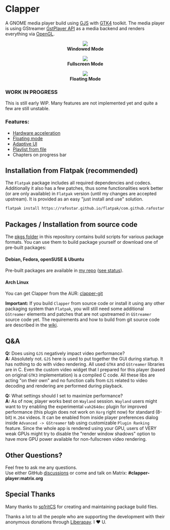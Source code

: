 # Clapper
A GNOME media player build using [GJS](https://gitlab.gnome.org/GNOME/gjs) with [GTK4](https://www.gtk.org) toolkit. The media player is using GStreamer [GstPlayer API](https://gstreamer.freedesktop.org/documentation/player/gstplayer) as a media backend and renders everything via [OpenGL](https://www.opengl.org).

<p align="center">
<img src="https://github.com/Rafostar/clapper/raw/master/media/screenshot-windowed-mode.png"><br>
  <b>Windowed Mode</b>
</p>

<p align="center">
<img src="https://github.com/Rafostar/clapper/raw/master/media/screenshot-fullscreen-mode.png"><br>
  <b>Fullscreen Mode</b>
</p>

<p align="center">
<img src="https://github.com/Rafostar/clapper/raw/master/media/screenshot-floating-mode.png"><br>
  <b>Floating Mode</b>
</p>

### WORK IN PROGRESS
This is still early WIP. Many features are not implemented yet and quite a few are still unstable.

### Features:
* [Hardware acceleration](https://github.com/Rafostar/clapper/wiki/Hardware-acceleration)
* [Floating mode](https://github.com/Rafostar/clapper/wiki/Floating-mode)
* [Adaptive UI](https://raw.githubusercontent.com/Rafostar/clapper/master/media/screencast-mobile-ui.webm)
* [Playlist from file](https://github.com/Rafostar/clapper/wiki/Playlists)
* Chapters on progress bar

## Installation from Flatpak (recommended)
The `Flatpak` package includes all required dependencies and codecs.
Additionally it also has a few patches, thus some functionalities work better (or are only available) in `Flatpak` version (until my changes are accepted upstream).
It is provided as an easy "just install and use" solution.

```sh
flatpak install https://rafostar.github.io/flatpak/com.github.rafostar.Clapper.flatpakref
```

## Packages / Installation from source code
The [pkgs folder](https://github.com/Rafostar/clapper/tree/master/pkgs) in this repository contains build scripts for various package formats. You can use them to build package yourself or download one of pre-built packages:

#### Debian, Fedora, openSUSE & Ubuntu
Pre-built packages are available in [my repo](https://software.opensuse.org//download.html?project=home%3ARafostar&package=clapper) ([see status](https://build.opensuse.org/package/show/home:Rafostar/clapper)).

#### Arch Linux
You can get Clapper from the AUR: [clapper-git](https://aur.archlinux.org/packages/clapper-git)

**Important:** If you build `Clapper` from source code or install it using any other packaging system than `Flatpak`, you will still need some additional `GStreamer` elements and patches that are not upstreamed in `GStreamer` source code yet.
The requirements and how to build from git source code are described in the [wiki](https://github.com/Rafostar/clapper/wiki#installation-from-source-code).

## Q&A
**Q:** Does using `GJS` negatively impact video performance?<br>
**A:** Absolutely not. `GJS` here is used to put together the GUI during startup.
It has nothing to do with video rendering. All used `GTK4` and `GStreamer` libraries are in C.
Even the custom video widget that I prepared for this player (based on original `GTK3` implementation) is a compiled C code.
All these libs are acting "on their own" and no function calls from `GJS` related to video decoding and rendering are performed during playback.

**Q:** What settings should I set to maximize performance?<br>
**A:** As of now, player works best on `Wayland` session. `Wayland` users might want to try enabling the experimental `vah264dec` plugin for improved performance (this plugin does not work on `Xorg` right now) for standard (8-bit) `H.264` videos.
It can be enabled from inside player preferences dialog inside `Advanced -> GStreamer` tab using customizable `Plugin Ranking` feature.
Since the whole app is rendered using your GPU, users of VERY weak GPUs might try to disable the "render window shadows" option to have more GPU power available for non-fullscreen video rendering.

## Other Questions?
Feel free to ask me any questions.<br>
Use either GitHub [discussions](https://github.com/Rafostar/clapper/discussions) or come and talk on Matrix: **#clapper-player:matrix.org**

## Special Thanks
Many thanks to [sp1ritCS](https://github.com/sp1ritCS) for creating and maintaining package build files.

Thanks a lot to all the people who are supporting the development with their anonymous donations through [Liberapay](https://liberapay.com/Clapper/). I :heart: U.
